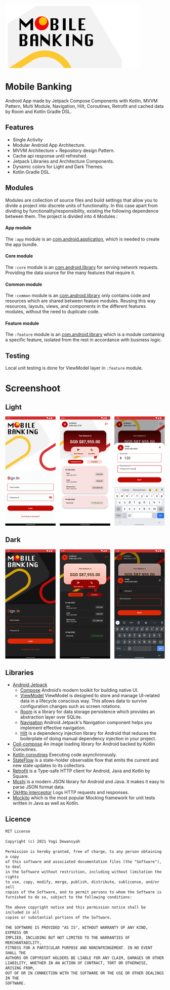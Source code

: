 ![With Light Themes](./image/logo.png)
# Mobile Banking
Android App made by Jetpack Compose Components with Kotlin, MVVM Pattern, Multi Module, Navigation, Hilt, Coroutines, Retrofit and cached data by Room and Kotlin Gradle DSL.

## Features
* Single Activity
* Modular Android App Architecture.
* MVVM Architecture + Repository design Pattern.
* Cache api response until refreshed.
* Jetpack Libraries and Architecture Components.
* Dynamic colors for Light and Dark Themes.
* Kotlin Gradle DSL.


## Modules

Modules are collection of source files and build settings that allow you to divide a project into discrete units of functionality. In this case apart from dividing by functionality/responsibility, existing the following dependence between them. The project is divided into 4 Modules :

#### App module

The `:app` module is an [com.android.application](https://developer.android.com/studio/build/), which is needed to create the app bundle.

#### Core module

The `:core` module is an [com.android.library](https://developer.android.com/studio/projects/android-library) for serving network requests. Providing the data source for the many features that require it.

#### Common module

The `:common` module is an [com.android.library](https://developer.android.com/studio/projects/android-library) only contains code and resources which are shared between feature modules. Reusing this way resources, layouts, views, and components in the different features modules, without the need to duplicate code.

#### Feature module

The `:feature` module is an [com.android.library](https://developer.android.com/studio/projects/android-library) which is a module containing a specific feature, isolated from the rest in accordance with business logic.


## Testing
Local unit testing is done for ViewModel layer in `:feature` module.

# Screenshoot
## Light
![With Light Themes](./image/light.png)
## Dark
![With Dark Themes](./image/dark.png)

## Libraries
* [Android Jetpack](https://developer.android.com/jetpack)
   * [Compose](https://developer.android.com/jetpack/compose) Android’s modern toolkit for building native UI.
   * [ViewModel](https://developer.android.com/topic/libraries/architecture/viewmodel) ViewModel is designed to store and manage UI-related data in a lifecycle conscious way. This allows data to survive configuration changes such as screen rotations.
   * [Room](https://developer.android.com/topic/libraries/architecture/room) is a library for data storage persistence which provides an abstraction layer over SQLite.
   * [Navigation](https://developer.android.com/guide/navigation/) Android Jetpack's Navigation component helps you implement effective navigation.
   * [Hilt](https://developer.android.com/training/dependency-injection/hilt-android) is a dependency injection library for Android that reduces the boilerplate of doing manual dependency injection in your project.
* [Coil-compose](https://coil-kt.github.io/coil/compose/) An image loading library for Android backed by Kotlin Coroutines.
* [Kotlin coroutines](https://developer.android.com/kotlin/coroutines) Executing code asynchronously.
* [StateFlow](https://developer.android.com/kotlin/flow/stateflow-and-sharedflow) is a state-holder observable flow that emits the current and new state updates to its collectors.
* [Retrofit](https://square.github.io/retrofit/) is a Type-safe HTTP client for Android, Java and Kotlin by Square.
* [Moshi](https://github.com/square/moshi) is a modern JSON library for Android and Java. It makes it easy to parse JSON format data.
* [OkHttp interceptor](https://github.com/square/okhttp/tree/master/okhttp-logging-interceptor) Logs HTTP requests and responses.
* [Mockito](https://github.com/mockito/mockito) which is the most popular Mocking framework for unit tests written in Java as well as Kotlin.

## Licence
    MIT License

    Copyright (c) 2021 Yogi Dewansyah

    Permission is hereby granted, free of charge, to any person obtaining a copy
    of this software and associated documentation files (the "Software"), to deal
    in the Software without restriction, including without limitation the rights
    to use, copy, modify, merge, publish, distribute, sublicense, and/or sell
    copies of the Software, and to permit persons to whom the Software is
    furnished to do so, subject to the following conditions:

    The above copyright notice and this permission notice shall be included in all
    copies or substantial portions of the Software.

    THE SOFTWARE IS PROVIDED "AS IS", WITHOUT WARRANTY OF ANY KIND, EXPRESS OR
    IMPLIED, INCLUDING BUT NOT LIMITED TO THE WARRANTIES OF MERCHANTABILITY,
    FITNESS FOR A PARTICULAR PURPOSE AND NONINFRINGEMENT. IN NO EVENT SHALL THE
    AUTHORS OR COPYRIGHT HOLDERS BE LIABLE FOR ANY CLAIM, DAMAGES OR OTHER
    LIABILITY, WHETHER IN AN ACTION OF CONTRACT, TORT OR OTHERWISE, ARISING FROM,
    OUT OF OR IN CONNECTION WITH THE SOFTWARE OR THE USE OR OTHER DEALINGS IN THE
    SOFTWARE.
